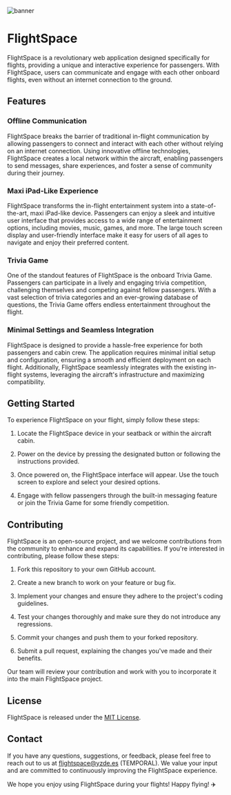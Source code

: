 ![banner](https://d112y698adiu2z.cloudfront.net/photos/production/software_thumbnail_photos/002/478/991/datas/medium.jpeg)

# FlightSpace

FlightSpace is a revolutionary web application designed specifically for flights, providing a unique and interactive experience for passengers. With FlightSpace, users can communicate and engage with each other onboard flights, even without an internet connection to the ground.

## Features

### Offline Communication

FlightSpace breaks the barrier of traditional in-flight communication by allowing passengers to connect and interact with each other without relying on an internet connection. Using innovative offline technologies, FlightSpace creates a local network within the aircraft, enabling passengers to send messages, share experiences, and foster a sense of community during their journey.

### Maxi iPad-Like Experience

FlightSpace transforms the in-flight entertainment system into a state-of-the-art, maxi iPad-like device. Passengers can enjoy a sleek and intuitive user interface that provides access to a wide range of entertainment options, including movies, music, games, and more. The large touch screen display and user-friendly interface make it easy for users of all ages to navigate and enjoy their preferred content.

### Trivia Game

One of the standout features of FlightSpace is the onboard Trivia Game. Passengers can participate in a lively and engaging trivia competition, challenging themselves and competing against fellow passengers. With a vast selection of trivia categories and an ever-growing database of questions, the Trivia Game offers endless entertainment throughout the flight.

### Minimal Settings and Seamless Integration

FlightSpace is designed to provide a hassle-free experience for both passengers and cabin crew. The application requires minimal initial setup and configuration, ensuring a smooth and efficient deployment on each flight. Additionally, FlightSpace seamlessly integrates with the existing in-flight systems, leveraging the aircraft's infrastructure and maximizing compatibility.

## Getting Started

To experience FlightSpace on your flight, simply follow these steps:

1. Locate the FlightSpace device in your seatback or within the aircraft cabin.

2. Power on the device by pressing the designated button or following the instructions provided.

3. Once powered on, the FlightSpace interface will appear. Use the touch screen to explore and select your desired options.

4. Engage with fellow passengers through the built-in messaging feature or join the Trivia Game for some friendly competition.

## Contributing

FlightSpace is an open-source project, and we welcome contributions from the community to enhance and expand its capabilities. If you're interested in contributing, please follow these steps:

1. Fork this repository to your own GitHub account.

2. Create a new branch to work on your feature or bug fix.

3. Implement your changes and ensure they adhere to the project's coding guidelines.

4. Test your changes thoroughly and make sure they do not introduce any regressions.

5. Commit your changes and push them to your forked repository.

6. Submit a pull request, explaining the changes you've made and their benefits.

Our team will review your contribution and work with you to incorporate it into the main FlightSpace project.

## License

FlightSpace is released under the [MIT License](LICENSE).

## Contact

If you have any questions, suggestions, or feedback, please feel free to reach out to us at flightspace@yzde.es (TEMPORAL). We value your input and are committed to continuously improving the FlightSpace experience.

We hope you enjoy using FlightSpace during your flights! Happy flying! ✈️
